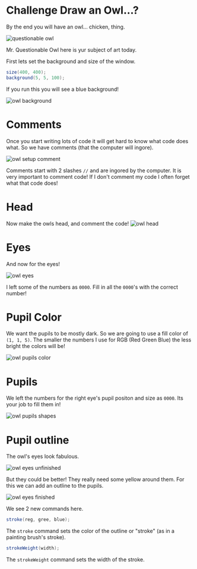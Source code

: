 # Challenge Draw an Owl...?

By the end you will have an owl... chicken, thing.

![questionable owl](/Assets/questionable-owl.png)

Mr. Questionable Owl here is yur subject of art today.

First lets set the background and size of the window.

```java
size(400, 400);
background(5, 5, 100);
```

If you run this you will see a blue background!

![owl background](/Assets/owl-background.png)

# Comments
Once you start writing lots of code it will get hard to know what code does what. So we have comments (that the computer will ingore).

![owl setup comment](/Assets/owl-setup-comment.png)

Comments start with 2 slashes `//` and are ingored by the computer. It is very important to comment code! If I don't comment my code I often forget what that code does! 

# Head
Now make the owls head, and comment the code!
![owl head](/Assets/owl-head.png)

# Eyes
And now for the eyes!

![owl eyes](/Assets/owl-eyes.png)

I left some of the numbers as `0000`. Fill in all the `0000`'s with the correct number!

# Pupil Color
We want the pupils to be mostly dark. So we are going to use a fill color of `(1, 1, 5)`. The smaller the numbers I use for RGB (Red Green Blue) the less bright the colors will be!

![owl pupils color](/Assets/owl-pupils-color.png)

# Pupils
We left the numbers for the right eye's pupil positon and size as `0000`. Its your job to fill them in!

![owl pupils shapes](/Assets/owl-pupils-shapes.png)

# Pupil outline
The owl's eyes look fabulous.

![owl eyes unfinished](/Assets/owl-eyes-unfinished.png)

But they could be better! They really need some yellow around them. For this we can add an outline to the pupils.

![owl eyes finished](/Assets/owl-eyes-finished.png)

We see 2 new commands here.

```java
stroke(reg, gree, blue);
```

The `stroke` command sets the color of the outline or "stroke" (as in a painting brush's stroke).

```java
strokeWeight(width);
```

The `strokeWeight` command sets the width of the stroke.